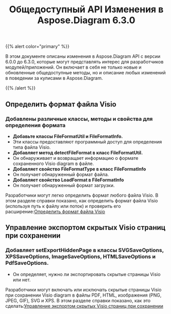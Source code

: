 ﻿---
title: Общедоступный API Изменения в Aspose.Diagram 6.3.0
type: docs
weight: 40
url: /ru/java/public-api-changes-in-aspose-diagram-6-3-0/
---
{{% alert color="primary" %}} 

В этом документе описаны изменения в Aspose.Diagram API с версии 6.0.0 до 6.3.0, которые могут представлять интерес для разработчиков модулей/приложений. Он включает в себя не только новые и обновленные общедоступные методы, но и описание любых изменений в поведении за кулисами в Aspose.Diagram.

{{% /alert %}} 
## **Определить формат файла Visio**
### **Добавлены различные классы, методы и свойства для определения формата**
- **Добавьте классы FileFormatUtil и FileFormatInfo.** 
 - Эти классы предоставляют программный доступ для определения типа файла Visio.
- **Добавляет метод detectFileFormat в класс FileFormatUtil.** 
 - Он обнаруживает и возвращает информацию о формате сохраненного Visio diagram в файле.
- **Добавляет свойство FileFormatType в класс FileFormatInfo** 
 - Он получает обнаруженный формат файла.
- **Добавляет свойство LoadFormat в FileFormatInfo** 
 - Он получает обнаруженный формат загрузки.

 Разработчики могут легко определить формат любого файла Visio. В этом разделе справки показано, как определить формат файла Visio (используя путь к файлу или поток) и проверить его расширение:[Определить формат файла Visio](/diagram/ru/java/introduction/#Introduction-DetecttheFormatofVisioFile)
## **Управление экспортом скрытых Visio страниц при сохранении**
### **Добавляет setExportHiddenPage в классы SVGSaveOptions, XPSSaveOptions, ImageSaveOptions, HTMLSaveOptions и PdfSaveOptions.**
- Он определяет, нужно ли экспортировать скрытые страницы Visio или нет.

 Разработчики могут включать или исключать скрытые страницы Visio при сохранении Visio diagram в файлы PDF, HTML, изображения (PNG, JPEG, GIF), SVG и XPS. В этом разделе справки показано, как это сделать:[Управление экспортом скрытых Visio страниц при сохранении](/diagram/ru/java/set-orientation-and-control-the-export-of-hidden-visio-pages-on-saving/#control-the-export-of-hidden-visio-pages-on-saving)

